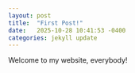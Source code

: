```yaml
---
layout: post
title:  "First Post!"
date:   2025-10-28 10:41:53 -0400
categories: jekyll update
---
```

Welcome to my website, everybody!